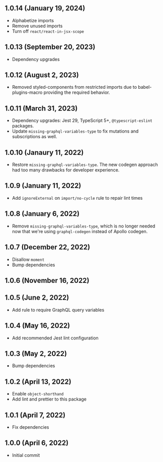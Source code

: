 ## 1.0.14 (January 19, 2024)

- Alphabetize imports
- Remove unused imports
- Turn off `react/react-in-jsx-scope`

## 1.0.13 (September 20, 2023)

- Dependency upgrades

## 1.0.12 (August 2, 2023)

- Removed styled-components from restricted imports due to babel-plugins-macro providing the required behavior.

## 1.0.11 (March 31, 2023)

- Dependency upgrades: Jest 29, TypeScript 5+, `@typescript-eslint` packages.
- Update `missing-graphql-variables-type` to fix mutations and subscriptions as well.

## 1.0.10 (Janaury 11, 2022)

- Restore `missing-graphql-variables-type`. The new codegen approach had too many drawbacks for developer experience.

## 1.0.9 (January 11, 2022)

- Add `ignoreExternal` on `import/no-cycle` rule to repair lint times

## 1.0.8 (January 6, 2022)

- Remove `missing-graphql-variables-type`, which is no longer needed now that we're using `graphql-codegen` instead of Apollo codegen.

## 1.0.7 (December 22, 2022)

- Disallow `moment`
- Bump dependencies

## 1.0.6 (November 16, 2022)

## 1.0.5 (June 2, 2022)

- Add rule to require GraphQL query variables

## 1.0.4 (May 16, 2022)

- Add recommended Jest lint configuration

## 1.0.3 (May 2, 2022)

- Bump dependencies

## 1.0.2 (April 13, 2022)

- Enable `object-shorthand`
- Add lint and prettier to this package

## 1.0.1 (April 7, 2022)

- Fix dependencies

## 1.0.0 (April 6, 2022)

- Initial commit
